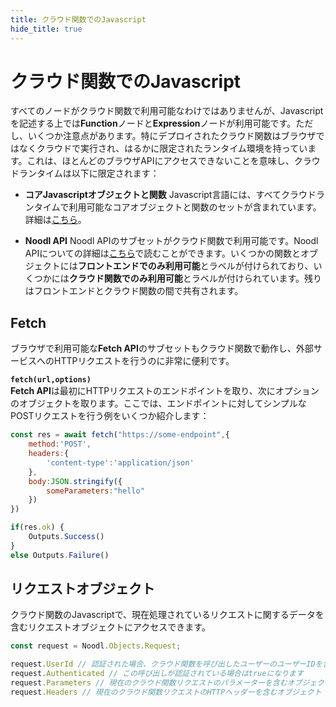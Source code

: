 ```yaml
---
title: クラウド関数でのJavascript
hide_title: true
---
```


# クラウド関数でのJavascript

すべてのノードがクラウド関数で利用可能なわけではありませんが、Javascriptを記述する上では**Function**ノードと**Expression**ノードが利用可能です。ただし、いくつか注意点があります。特にデプロイされたクラウド関数はブラウザではなくクラウドで実行され、はるかに限定されたランタイム環境を持っています。これは、ほとんどのブラウザAPIにアクセスできないことを意味し、クラウドランタイムは以下に限定されます：

- **コアJavascriptオブジェクトと関数** Javascript言語には、すべてクラウドランタイムで利用可能なコアオブジェクトと関数のセットが含まれています。詳細は[こちら](https://developer.mozilla.org/en-US/docs/Web/JavaScript/Reference/Global_Objects)。

- **Noodl API** Noodl APIのサブセットがクラウド関数で利用可能です。Noodl APIについての詳細は[こちら](/javascript/overview)で読むことができます。いくつかの関数とオブジェクトには**フロントエンドでのみ利用可能**とラベルが付けられており、いくつかには**クラウド関数でのみ利用可能**とラベルが付けられています。残りはフロントエンドとクラウド関数の間で共有されます。

## Fetch

ブラウザで利用可能な**Fetch API**のサブセットもクラウド関数で動作し、外部サービスへのHTTPリクエストを行うのに非常に便利です。

**`fetch(url,options)`**  
**Fetch API**は最初にHTTPリクエストのエンドポイントを取り、次にオプションのオブジェクトを取ります。ここでは、エンドポイントに対してシンプルなPOSTリクエストを行う例をいくつか紹介します：

```javascript
const res = await fetch("https://some-endpoint",{
    method:'POST',
    headers:{
        'content-type':'application/json'
    },
    body:JSON.stringify({
        someParameters:"hello"
    })
})

if(res.ok) {
    Outputs.Success()
}
else Outputs.Failure()
```

## リクエストオブジェクト

クラウド関数のJavascriptで、現在処理されているリクエストに関するデータを含むリクエストオブジェクトにアクセスできます。

```javascript
const request = Noodl.Objects.Request;

request.UserId // 認証された場合、クラウド関数を呼び出したユーザーのユーザーIDを含みます
request.Authenticated // この呼び出しが認証されている場合はtrueになります
request.Parameters // 現在のクラウド関数リクエストのパラメーターを含むオブジェクト
request.Headers // 現在のクラウド関数リクエストのHTTPヘッダーを含むオブジェクト
```